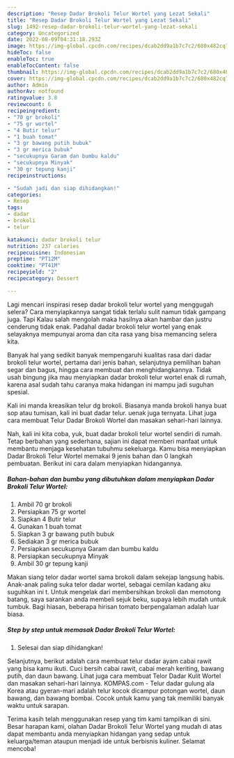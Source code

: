 ```yaml
---
description: "Resep Dadar Brokoli Telur Wortel yang Lezat Sekali"
title: "Resep Dadar Brokoli Telur Wortel yang Lezat Sekali"
slug: 1492-resep-dadar-brokoli-telur-wortel-yang-lezat-sekali
category: Uncategorized
date: 2022-08-09T04:31:18.293Z
image: https://img-global.cpcdn.com/recipes/dcab2dd9a1b7c7c2/680x482cq70/dadar-brokoli-telur-wortel-foto-resep-utama.jpg
hideToc: false
enableToc: true
enableTocContent: false
thumbnail: https://img-global.cpcdn.com/recipes/dcab2dd9a1b7c7c2/680x482cq70/dadar-brokoli-telur-wortel-foto-resep-utama.jpg
cover: https://img-global.cpcdn.com/recipes/dcab2dd9a1b7c7c2/680x482cq70/dadar-brokoli-telur-wortel-foto-resep-utama.jpg
author: Admin
authorAv: notfound
ratingvalue: 3.8
reviewcount: 6
recipeingredient:
- "70 gr brokoli"
- "75 gr wortel"
- "4 Butir telur"
- "1 buah tomat"
- "3 gr bawang putih bubuk"
- "3 gr merica bubuk"
- "secukupnya Garam dan bumbu kaldu"
- "secukupnya Minyak"
- "30 gr tepung kanji"
recipeinstructions:

- "Sudah jadi dan siap dihidangkan!"
categories:
- Resep
tags:
- dadar
- brokoli
- telur

katakunci: dadar brokoli telur 
nutrition: 237 calories
recipecuisine: Indonesian
preptime: "PT12M"
cooktime: "PT41M"
recipeyield: "2"
recipecategory: Dessert

---
```



Lagi mencari inspirasi resep dadar brokoli telur wortel yang menggugah selera? Cara menyiapkannya sangat tidak terlalu sulit namun tidak gampang juga. Tapi Kalau salah mengolah maka hasilnya akan hambar dan justru cenderung tidak enak. Padahal dadar brokoli telur wortel yang enak selayaknya mempunyai aroma dan cita rasa yang bisa memancing selera kita.


Banyak hal yang sedikit banyak mempengaruhi kualitas rasa dari dadar brokoli telur wortel, pertama dari jenis bahan, selanjutnya pemilihan bahan segar dan bagus, hingga cara membuat dan menghidangkannya. Tidak usah bingung jika mau menyiapkan dadar brokoli telur wortel enak di rumah, karena asal sudah tahu caranya maka hidangan ini mampu jadi suguhan spesial.

Kali ini manda kreasikan telur dg brokoli. Biasanya manda brokoli hanya buat sop atau tumisan, kali ini buat dadar telur. uenak juga ternyata. Lihat juga cara membuat Telur Dadar Brokoli Wortel dan masakan sehari-hari lainnya.


Nah, kali ini kita coba, yuk, buat dadar brokoli telur wortel sendiri di rumah. Tetap berbahan yang sederhana, sajian ini dapat memberi manfaat untuk membantu menjaga kesehatan tubuhmu sekeluarga. Kamu bisa menyiapkan Dadar Brokoli Telur Wortel memakai 9 jenis bahan dan 0 langkah pembuatan. Berikut ini cara dalam menyiapkan hidangannya.

<!--inarticleads1-->

##### Bahan-bahan dan bumbu yang dibutuhkan dalam menyiapkan Dadar Brokoli Telur Wortel:

1. Ambil 70 gr brokoli
1. Persiapkan 75 gr wortel
1. Siapkan 4 Butir telur
1. Gunakan 1 buah tomat
1. Siapkan 3 gr bawang putih bubuk
1. Sediakan 3 gr merica bubuk
1. Persiapkan secukupnya Garam dan bumbu kaldu
1. Persiapkan secukupnya Minyak
1. Ambil 30 gr tepung kanji


Makan siang telor dadar wortel sama brokoli dalam sekejap langsung habis. Anak-anak paling suka telor dadar wortel, sebagai cemilan kadang aku suguhkan ini t. Untuk mengelak dari membersihkan brokoli dan memotong batang, saya sarankan anda membeli sejuk beku, supaya lebih mudah untuk tumbuk. Bagi hiasan, beberapa hirisan tomato berpengalaman adalah luar biasa. 

<!--inarticleads2-->

##### Step by step untuk memasak Dadar Brokoli Telur Wortel:


1. Selesai dan siap dihidangkan!

Selanjutnya, berikut adalah cara membuat telur dadar ayam cabai rawit yang bisa kamu ikuti. Cuci bersih cabai rawit, cabai merah keriting, bawang putih, dan daun bawang. Lihat juga cara membuat Telor Dadar Kulit Wortel dan masakan sehari-hari lainnya. KOMPAS.com - Telur dadar gulung ala Korea atau gyeran-mari adalah telur kocok dicampur potongan wortel, daun bawang, dan bawang bombai. Cocok untuk kamu yang tak memiliki banyak waktu untuk sarapan. 

Terima kasih telah menggunakan resep yang tim kami tampilkan di sini. Besar harapan kami, olahan Dadar Brokoli Telur Wortel yang mudah di atas dapat membantu anda menyiapkan hidangan yang sedap untuk keluarga/teman ataupun menjadi ide untuk berbisnis kuliner. Selamat mencoba!
